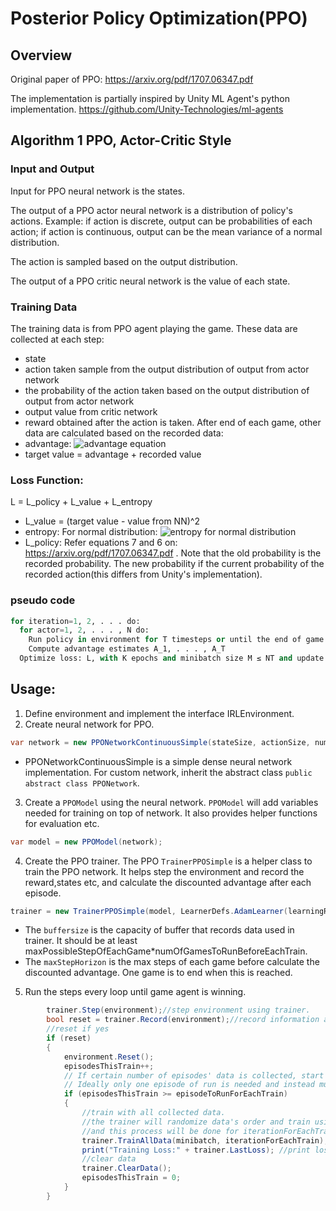 
# Posterior Policy Optimization(PPO)
## Overview
Original paper of PPO: https://arxiv.org/pdf/1707.06347.pdf

The implementation is partially inspired by Unity ML Agent's python implementation. https://github.com/Unity-Technologies/ml-agents

## Algorithm 1 PPO, Actor-Critic Style
### Input and Output
Input for PPO neural network is the states.

The output of a PPO actor neural network is a distribution of policy's actions. Example: if action is discrete, output can be probabilities of each action; if action is continuous, output can be the mean variance of a normal distribution.

The action is sampled based on the output distribution.

The output of a PPO critic neural network is the value of each state.

### Training Data
The training data is from PPO agent playing the game. These data are collected at each step:
* state
* action taken sample from the output distribution of output from actor network
* the probability of the action taken based on the output distribution of output from actor network
* output value from critic network
* reward obtained after the action is taken.
After end of each game, other data are calculated based on the recorded data:
* advantage: ![advantage equation](https://github.com/honeycodeme/DeepUnityTools/blob/master/Docs/Images/advantage-equation.png)
* target value = advantage + recorded value
### Loss Function:
L = L_policy + L_value + L_entropy
* L_value = (target value - value from NN)^2
* entropy: For normal distribution: ![entropy for normal distribution](https://wikimedia.org/api/rest_v1/media/math/render/svg/5c47c048d3fbf311a0b8af942f44f02908bec393)
* L_policy: Refer equations 7 and 6 on: https://arxiv.org/pdf/1707.06347.pdf . Note that the old probability is the recorded probability. The new probability if the current probability of the recorded action(this differs from Unity's implementation).
### pseudo code
```python
for iteration=1, 2, . . . do:
  for actor=1, 2, . . . , N do:
    Run policy in environment for T timesteps or until the end of game
    Compute advantage estimates A_1, . . . , A_T
  Optimize loss: L, with K epochs and minibatch size M ≤ NT and update the policy.
```

## Usage:
1. Define environment and implement the interface IRLEnvironment.
2. Create neural network for PPO.

```csharp
var network = new PPONetworkContinuousSimple(stateSize, actionSize, numOflayers, hiddenSize, DeviceDescriptor.GPUDevice(0),0.01f);
```

 - PPONetworkContinuousSimple is a simple dense neural network implementation. For custom network, inherit the abstract class ```public abstract class PPONetwork```.

3. Create a `PPOModel` using the neural network. `PPOModel` will add variables needed for training on top of network. It also provides helper functions for evaluation etc.
```csharp
var model = new PPOModel(network);
```

4. Create the PPO trainer. The PPO `TrainerPPOSimple` is a helper class to train the PPO network. It helps step the environment and record the reward,states etc, and calculate the discounted advantage after each episode. 
```csharp
trainer = new TrainerPPOSimple(model, LearnerDefs.AdamLearner(learningRate), numberOfActor, bufferSize, maxStepHorizon);
```
- The `buffersize` is the capacity of buffer that records data used in trainer. It should be at least maxPossibleStepOfEachGame*numOfGamesToRunBeforeEachTrain. 
- The `maxStepHorizon` is the max steps of each game before calculate the discounted advantage. One game is to end when this is reached.

5. Run the steps every loop until game agent is winning. 
```csharp
        trainer.Step(environment);//step environment using trainer.
        bool reset = trainer.Record(environment);//record information after the step, and return whether should reset environment.
        //reset if yes
        if (reset)
        {
            environment.Reset();
            episodesThisTrain++;
            // If certain number of episodes' data is collected, start train
            // Ideally only one episode of run is needed and instead multiply agent will run parallel to get more data.
            if (episodesThisTrain >= episodeToRunForEachTrain)
            {    
                //train with all collected data.
                //the trainer will randomize data's order and train using all of them with a minibatch size
                //and this process will be done for iterationForEachTrain times.
                trainer.TrainAllData(minibatch, iterationForEachTrain);
                print("Training Loss:" + trainer.LastLoss); //print loss
                //clear data
                trainer.ClearData();
                episodesThisTrain = 0;
            }
        }
```